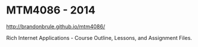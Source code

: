 MTM4086 - 2014
=======
http://brandonbrule.github.io/mtm4086/

Rich Internet Applications - Course Outline, Lessons, and Assignment Files.
